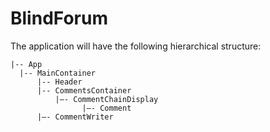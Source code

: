 # BlindForum

The application will have the following hierarchical structure:

````   
|-- App
  |-- MainContainer
      |-- Header
      |-- CommentsContainer
          |—- CommentChainDisplay
                |—- Comment
      |—- CommentWriter
````